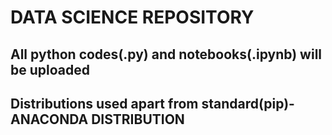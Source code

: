 # DATA SCIENCE REPOSITORY
## All python codes(.py) and notebooks(.ipynb) will be uploaded

## Distributions used apart from standard(pip)-ANACONDA DISTRIBUTION
